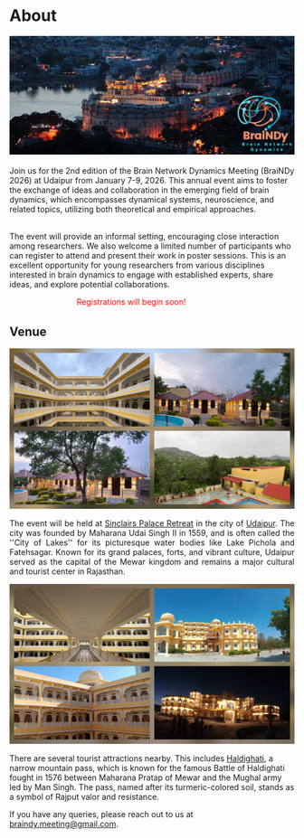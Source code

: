 # About
<p align="justify">

<img src="img/Udaipur.jpg" width=900><br><br>
Join us for the 2nd edition of the Brain Network Dynamics Meeting (BraiNDy 2026) at Udaipur from January 7-9, 2026. This annual event aims to foster the exchange of ideas and collaboration in the emerging field of brain dynamics, which encompasses dynamical systems, neuroscience, and related topics, utilizing both theoretical and empirical approaches.<br><br>


The event will provide an informal setting, encouraging close interaction among researchers. We also welcome a limited number of participants who can register to attend and present their work in poster sessions.  This is an excellent opportunity for young researchers from various disciplines interested in brain dynamics to engage with established experts, share ideas, and explore potential collaborations.</p>
<marquee direction="left" scrollamount="15" style="color: red;">Registrations will begin soon!</marquee>

## Venue

<img src="img/location/p1.jpg">
<p align="justify">The event will be held at <a href="https://www.tripadvisor.in/Hotel_Review-g15359797-d33132050-Reviews-Sinclairs_Palace_Retreat_Udaipur-Kaloda_Udaipur_District_Rajasthan.html">Sinclairs Palace Retreat</a> in the city of <a href="https://en.wikipedia.org/wiki/Udaipur">Udaipur</a>. The city was founded by Maharana Udai Singh II in 1559, and is often called the ''City of Lakes'' for its picturesque water bodies like Lake Pichola and Fatehsagar. Known for its grand palaces, forts, and vibrant culture, Udaipur served as the capital of the Mewar kingdom and remains a major cultural and tourist center in Rajasthan.</p> 
<img src="img/location/p2.jpg">

<p>There are several tourist attractions nearby. This includes <a href="https://en.wikipedia.org/wiki/Haldighati">Haldighati</a>, a narrow mountain pass, which is known for the famous Battle of Haldighati fought in 1576 between Maharana Pratap of Mewar and the Mughal army led by Man Singh. The pass, named after its turmeric-colored soil, stands as a symbol of Rajput valor and resistance.</p>


If you have any queries, please reach out to us at <a href="mailto:braindy.meeting@gmail.com">braindy.meeting@gmail.com</a>.